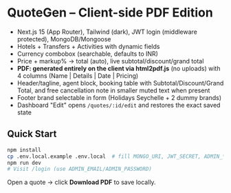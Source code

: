 
# QuoteGen – Client-side PDF Edition

- Next.js 15 (App Router), Tailwind (dark), JWT login (middleware protected), MongoDB/Mongoose
- Hotels + Transfers + Activities with dynamic fields
- Currency combobox (searchable, defaults to INR)
- Price + markup% -> total (auto), live subtotal/discount/grand total
- **PDF: generated entirely on the client via html2pdf.js** (no uploads) with 4 columns (Name | Details | Date | Pricing)
- Header/tagline, agent block, booking table with Subtotal/Discount/Grand Total, and free cancellation note in smaller muted text when present
- Footer brand selectable in form (Holidays Seychelle + 2 dummy brands)
- Dashboard "Edit" opens `/quotes/:id/edit` and restores the exact saved state

## Quick Start
```bash
npm install
cp .env.local.example .env.local  # fill MONGO_URI, JWT_SECRET, ADMIN_*
npm run dev
# Visit /login (use ADMIN_EMAIL/ADMIN_PASSWORD)
```

Open a quote → click **Download PDF** to save locally.
